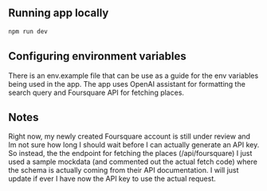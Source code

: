 ## Running app locally


```bash
npm run dev 
```
## Configuring environment variables

There is an env.example file that can be use as a guide for the env variables being used in the app. The app uses OpenAI assistant for formatting the search query and Foursquare API for fetching places.

## Notes
Right now, my newly created Foursquare account is still under review and Im not sure how long I should wait before I can actually generate an API key. So instead, the the endpoint for fetching the places (/api/foursquare) I just used a sample mockdata (and commented out the actual fetch code) where the schema is actually coming from their API documentation. I will just update if ever I have now the API key to use the actual request.